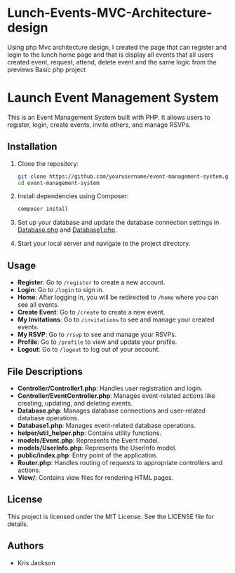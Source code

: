 # Lunch-Events-MVC-Architecture-design
Using php Mvc architecture design, I created the page that can register and login to the lunch home page and that is display all events that all users created event, request, attend, delete event and the same logic from the previews Basic php project

# Launch Event Management System

This is an Event Management System built with PHP. It allows users to register, login, create events, invite others, and manage RSVPs.


## Installation

1. Clone the repository:
    ```sh
    git clone https://github.com/yourusername/event-management-system.git
    cd event-management-system
    ```

2. Install dependencies using Composer:
    ```sh
    composer install
    ```

3. Set up your database and update the database connection settings in [Database.php](http://_vscodecontentref_/32) and [Database1.php](http://_vscodecontentref_/33).

4. Start your local server and navigate to the project directory.

## Usage

- **Register**: Go to `/register` to create a new account.
- **Login**: Go to `/login` to sign in.
- **Home**: After logging in, you will be redirected to `/home` where you can see all events.
- **Create Event**: Go to `/create` to create a new event.
- **My Invitations**: Go to `/invitations` to see and manage your created events.
- **My RSVP**: Go to `/rsvp` to see and manage your RSVPs.
- **Profile**: Go to `/profile` to view and update your profile.
- **Logout**: Go to `/logout` to log out of your account.

## File Descriptions

- **Controller/Controller1.php**: Handles user registration and login.
- **Controller/EventController.php**: Manages event-related actions like creating, updating, and deleting events.
- **Database.php**: Manages database connections and user-related database operations.
- **Database1.php**: Manages event-related database operations.
- **helper/util_helper.php**: Contains utility functions.
- **models/Event.php**: Represents the Event model.
- **models/UserInfo.php**: Represents the UserInfo model.
- **public/index.php**: Entry point of the application.
- **Router.php**: Handles routing of requests to appropriate controllers and actions.
- **View/**: Contains view files for rendering HTML pages.

## License

This project is licensed under the MIT License. See the LICENSE file for details.

## Authors

- Kris Jackson
